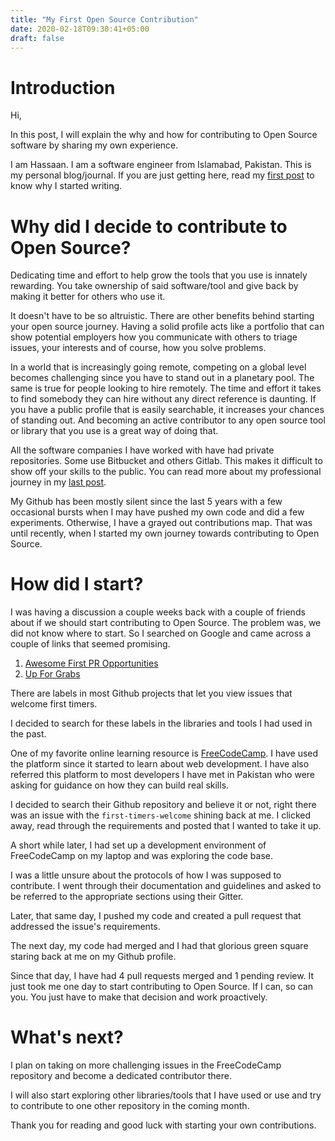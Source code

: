 ```yaml
---
title: "My First Open Source Contribution"
date: 2020-02-18T09:30:41+05:00
draft: false
---
```


# Introduction

Hi,

In this post, I will explain the why and how for contributing to Open Source software by sharing my own experience.

I am Hassaan. I am a software engineer from Islamabad, Pakistan. This is my personal blog/journal. If you are just getting here, read my [first post](https://hassaanpasha.com/posts/my-first-post/) to know why I started writing.

# Why did I decide to contribute to Open Source?

Dedicating time and effort to help grow the tools that you use is innately rewarding. You take ownership of said software/tool and give back by making it better for others who use it.

It doesn't have to be so altruistic. There are other benefits behind starting your open source journey. Having a solid profile acts like a portfolio that can show potential employers how you communicate with others to triage issues, your interests and of course, how you solve problems.

In a world that is increasingly going remote, competing on a global level becomes challenging since you have to stand out in a planetary pool. The same is true for people looking to hire remotely. The time and effort it takes to find somebody they can hire without any direct reference is daunting. If you have a public profile that is easily searchable, it increases your chances of standing out. And becoming an active contributor to any open source tool or library that you use is a great way of doing that.

All the software companies I have worked with have had private repositories. Some use Bitbucket and others Gitlab. This makes it difficult to show off your skills to the public. You can read more about my professional journey in my [last post](https://hassaanpasha.com/posts/the-journey-so-far/).

My Github has been mostly silent since the last 5 years with a few occasional bursts when I may have pushed my own code and did a few experiments. Otherwise, I have a grayed out contributions map. That was until recently, when I started my own journey towards contributing to Open Source.

# How did I start?

I was having a discussion a couple weeks back with a couple of friends about if we should start contributing to Open Source. The problem was, we did not know where to start. So I searched on Google and came across a couple of links that seemed promising.

1. [Awesome First PR Opportunities](https://github.com/MunGell/awesome-for-beginners)
2. [Up For Grabs](https://up-for-grabs.net/#/)

There are labels in most Github projects that let you view issues that welcome first timers.

I decided to search for these labels in the libraries and tools I had used in the past.

One of my favorite online learning resource is [FreeCodeCamp](https://www.freecodecamp.org/). I have used the platform since it started to learn about web development. I have also referred this platform to most developers I have met in Pakistan who were asking for guidance on how they can build real skills.

I decided to search their Github repository and believe it or not, right there was an issue with the `first-timers-welcome` shining back at me. I clicked away, read through the requirements and posted that I wanted to take it up.

A short while later, I had set up a development environment of FreeCodeCamp on my laptop and was exploring the code base.

I was a little unsure about the protocols of how I was supposed to contribute. I went through their documentation and guidelines and asked to be referred to the appropriate sections using their Gitter.

Later, that same day, I pushed my code and created a pull request that addressed the issue's requirements.

The next day, my code had merged and I had that glorious green square staring back at me on my Github profile.

Since that day, I have had 4 pull requests merged and 1 pending review. It just took me one day to start contributing to Open Source. If I can, so can you. You just have to make that decision and work proactively.

# What's next?

I plan on taking on more challenging issues in the FreeCodeCamp repository and become a dedicated contributor there.

I will also start exploring other libraries/tools that I have used or use and try to contribute to one other repository in the coming month.

Thank you for reading and good luck with starting your own contributions.
